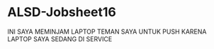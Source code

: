 # ALSD-Jobsheet16

INI SAYA MEMINJAM LAPTOP TEMAN SAYA UNTUK PUSH KARENA LAPTOP SAYA SEDANG DI SERVICE
